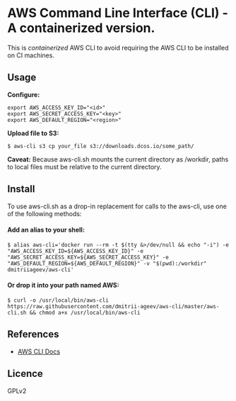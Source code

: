 # AWS Command Line Interface (CLI) - A containerized version.

This is _containerized_ AWS CLI to avoid requiring the AWS CLI to be installed on CI machines.

## Usage

**Configure:**
```
export AWS_ACCESS_KEY_ID="<id>"
export AWS_SECRET_ACCESS_KEY="<key>"
export AWS_DEFAULT_REGION="<region>"

```

**Upload file to S3:**
```
$ aws-cli s3 cp your_file s3://downloads.dcos.io/some_path/

```

**Caveat:** Because aws-cli.sh mounts the current directory as /workdir, paths to local files must be relative to the current directory.

## Install

To use aws-cli.sh as a drop-in replacement for calls to the aws-cli, use one of the following methods:

#### Add an alias to your shell:
```
$ alias aws-cli='docker run --rm -t $(tty &>/dev/null && echo "-i") -e "AWS_ACCESS_KEY_ID=${AWS_ACCESS_KEY_ID}" -e "AWS_SECRET_ACCESS_KEY=${AWS_SECRET_ACCESS_KEY}" -e "AWS_DEFAULT_REGION=${AWS_DEFAULT_REGION}" -v "$(pwd):/workdir" dmitriiageev/aws-cli' 
```

#### Or drop it into your path named AWS:
```
$ curl -o /usr/local/bin/aws-cli https://raw.githubusercontent.com/dmitrii-ageev/aws-cli/master/aws-cli.sh && chmod a+x /usr/local/bin/aws-cli

```

## References

 - [AWS CLI Docs](https://aws.amazon.com/documentation/cli/)

## Licence

 GPLv2

